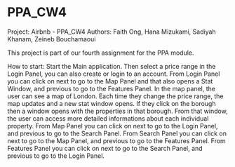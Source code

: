 # PPA_CW4

Project: Airbnb - PPA_CW4
Authors: Faith Ong, Hana Mizukami, Sadiyah Khanam, Zeineb Bouchamaoui

This project is part of our fourth assignment for the PPA module.



How to start:
   Start the Main application.
    Then select a price range in the Login Panel, you can also create or login to an account.
    From Login Panel you can click on next to go to the Map Panel and that also opens a Stat Window, and previous to go to the Features Panel.
    In the map panel, the user can see a map of London. Each time they change the price range, the map updates and a new stat window opens. If they click on the borough then a window opens with the properties in that borough. From that window, the user can access more detailed informations about each individual property.
    From Map Panel you can click on next to go to the Login Panel, and previous to go to the Search Panel.
    From Search Panel you can click on next to go to the Map Panel, and previous to go to the Features Panel.
    From Features Panel you can click on next to go to the Search Panel, and previous to go to the Login Panel.
    
